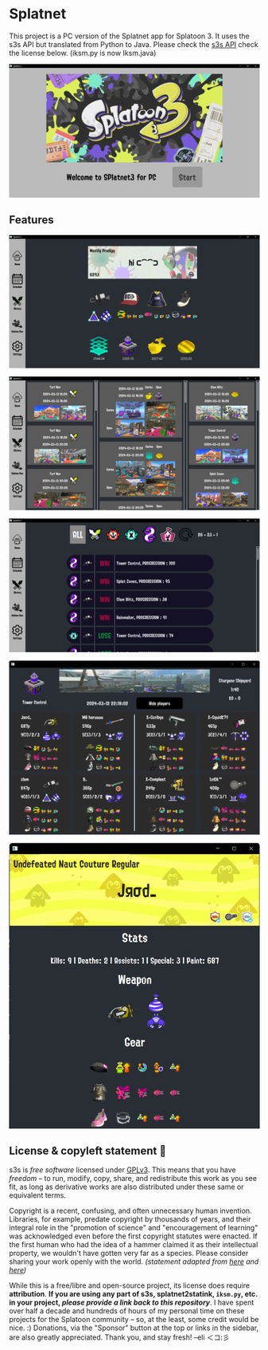 # Splatnet
This project is a PC version of the Splatnet app for Splatoon 3.
It uses the s3s API but translated from Python to Java.
Please check the [s3s API](https://github.com/frozenpandaman/s3s) check the license below.
(iksm.py is now Iksm.java)

![title-screen.png](readme_images%2Ftitle-screen.png)


## Features
![home-page.png](readme_images%2Fhome-page.png)

![schedule.png](readme_images%2Fschedule.png)

![history.png](readme_images%2Fhistory.png)

![game.png](readme_images%2Fgame.png)

![player.png](readme_images%2Fplayer.png)

## License & copyleft statement 🏴

s3s is _free software_ licensed under [GPLv3](https://www.gnu.org/licenses/gpl-3.0.html). This means that you have _freedom_ – to run, modify, copy, share, and redistribute this work as you see fit, as long as derivative works are also distributed under these same or equivalent terms.

Copyright is a recent, confusing, and often unnecessary human invention. Libraries, for example, predate copyright by thousands of years, and their integral role in the "promotion of science" and "encouragement of learning" was acknowledged even before the first copyright statutes were enacted. If the first human who had the idea of a hammer claimed it as their intellectual property, we wouldn't have gotten very far as a species. Please consider sharing your work openly with the world. _(statement adapted from [here](https://tspace.library.utoronto.ca/bitstream/1807/89456/1/Katz%20Copyright%2C%20Exhaustion.pdf) and [here](https://rickey.info/about/))_

While this is a free/libre and open-source project, its license does require **attribution**. **If you are using any part of s3s, splatnet2statink, `iksm.py`, etc. in your project, _please provide a link back to this repository_**. I have spent over half a decade and hundreds of hours of my personal time on these projects for the Splatoon community – so, at the least, some credit would be nice. :) Donations, via the "Sponsor" button at the top or links in the sidebar, are also greatly appreciated. Thank you, and stay fresh! –eli ＜コ:彡
